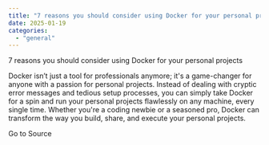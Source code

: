 ```yaml
---
title: "7 reasons you should consider using Docker for your personal projects"
date: 2025-01-19
categories: 
  - "general"
---
```


7 reasons you should consider using Docker for your personal projects

Docker isn’t just a tool for professionals anymore; it's a game-changer for anyone with a passion for personal projects. Instead of dealing with cryptic error messages and tedious setup processes, you can simply take Docker for a spin and run your personal projects flawlessly on any machine, every single time. Whether you're a coding newbie or a seasoned pro, Docker can transform the way you build, share, and execute your personal projects.

Go to Source

